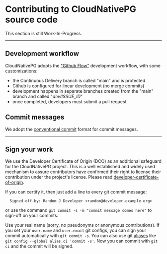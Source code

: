 # Contributing to CloudNativePG source code

This section is still Work-In-Progress.

<!--
TODO:

- Add Github Project (Kanban)
- Add Roadmap
- Merge "hack/e2e/README.md" here
- Add architecture diagrams in the "contribute" folder
- ...

-->

---

## Development workflow

CloudNativePG adopts the ["Github Flow"](https://guides.github.com/introduction/flow/)
development workflow, with some customizations:

- the Continuous Delivery branch is called "main" and is protected
- Github is configured for linear development (no merge commits)
- development happens in separate branches created from the "main" branch and
  called "*dev/ISSUE_ID*"
- once completed, developers must submit a pull request

## Commit messages

We adopt the [conventional commit](https://www.conventionalcommits.org/en/v1.0.0/)
format for commit messages.

---

## Sign your work

We use the Developer Certificate of Origin (DCO) as an additional safeguard for
the CloudNativePG project. This is a well established and widely used mechanism
to assure contributors have confirmed their right to license their contribution
under the project's license. Please read
[developer-certificate-of-origin](./developer-certificate-of-origin).

If you can certify it, then just add a line to every git commit message:

```
  Signed-off-by: Random J Developer <random@developer.example.org>
```

or use the command `git commit -s -m "commit message comes here"` to sign-off on your commits.

Use your real name (sorry, no pseudonyms or anonymous contributions).
If you set your `user.name` and `user.email` git configs, you can sign your
commit automatically with `git commit -s`.
You can also use git [aliases](https://git-scm.com/book/en/v2/Git-Basics-Git-Aliases)
like `git config --global alias.ci 'commit -s'`. Now you can commit with `git ci` and the
commit will be signed.
